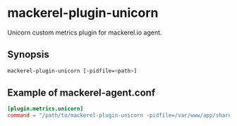 mackerel-plugin-unicorn
=======================

Unicorn custom metrics plugin for mackerel.io agent.

Synopsis
--------

```sh
mackerel-plugin-unicorn [-pidfile=<path>]
```

Example of mackerel-agent.conf
------------------------------

```conf
[plugin.metrics.unicorn]
command = "/path/to/mackerel-plugin-unicorn -pidfile=/var/www/app/shared/tmp/pids/unicorn.pid"
```
